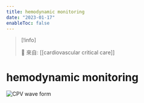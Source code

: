 ```yaml
---
title: hemodynamic monitoring
date: "2023-01-17"
enableToc: false
---
```


> [!info]
>
> 🌱 來自: [[cardiovascular critical care]]

# hemodynamic monitoring

![CPV wave form](https://i.imgur.com/YWT8YL1.png)
